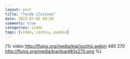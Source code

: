 ```yaml
---
layout: post
title: "Tarde Lluvioso"
date: 2013-07-02 00:28
comments: true
categories: video
tags: [video, xochis, pueblo]
---
```

{% video http://flujos.org/media/kiai/xochis.webm 480 270 http://flujos.org/media/kiai/kiai480x270.png %}

